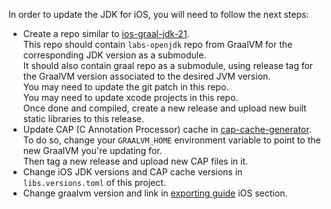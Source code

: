 In order to update the JDK for iOS, you will need to follow the next steps:

- Create a repo similar to [ios-graal-jdk-21](https://github.com/utopia-rise/ios-graal-jdk-21).  
This repo should contain `labs-openjdk` repo from GraalVM for the corresponding JDK version as a submodule.  
It should also contain graal repo as a submodule, using release tag for the GraalVM version associated to the desired 
JVM version.  
You may need to update the git patch in this repo.  
You may need to update xcode projects in this repo.  
Once done and compiled, create a new release and upload new built static libraries to this release.  
- Update CAP (C Annotation Processor) cache in [cap-cache-generator](https://github.com/utopia-rise/cap-cache-generator).  
To do so, change your `GRAALVM_HOME` environment variable to point to the new GraalVM you're updating for.  
Then tag a new release and upload new CAP files in it.  
- Change iOS JDK versions and CAP cache versions in `libs.versions.toml` of this project.  
- Change graalvm version and link in [exporting guide](https://github.com/utopia-rise/godot-kotlin-jvm/blob/master/docs/src/doc/user-guide/exporting.md) iOS section.
